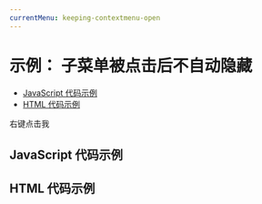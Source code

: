 ```yaml
---
currentMenu: keeping-contextmenu-open 
---
```


# 示例： 子菜单被点击后不自动隐藏

<!-- START doctoc generated TOC please keep comment here to allow auto update -->
<!-- DON'T EDIT THIS SECTION, INSTEAD RE-RUN doctoc TO UPDATE -->


- [JavaScript 代码示例](#example-code)
- [HTML 代码示例](#example-html)

<!-- END doctoc generated TOC please keep comment here to allow auto update -->

<span class="context-menu-one btn btn-neutral">右键点击我</span>

## JavaScript 代码示例

<script type="text/javascript" class="showcase">
$(function(){
    $.contextMenu({
        selector: '.context-menu-one', 
        callback: function(key, options) {
            var m = "你点击了： " + key;
            window.console && console.log(m) || alert(m); 
        },
        items: {
            "edit": {
                name: "点击后菜单隐藏", 
                icon: "edit", 
                callback: function(){ return true; }
            },
            "cut": {
                name: "点击后菜单不隐藏", 
                icon: "cut", 
                callback: function(){ return false; }
            }
        }
    });
});
</script>

## HTML 代码示例
<div style="display:none;" class="showcase" data-showcase-import=".context-menu-one"></div>